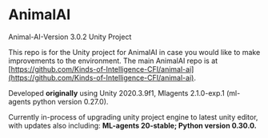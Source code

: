 # AnimalAI

Animal-AI-Version 3.0.2 Unity Project

This repo is for the Unity project for AnimalAI in case you would like to make improvements to the environment. The main AnimalAI repo is at [https://github.com/Kinds-of-Intelligence-CFI/animal-ai](https://github.com/Kinds-of-Intelligence-CFI/animal-ai).

Developed **originally** using Unity 2020.3.9f1, Mlagents 2.1.0-exp.1 (ml-agents python version 0.27.0).

Currently in-process of upgrading unity project engine to latest unity editor, with updates also including: **ML-agents 20-stable; Python version 0.30.0.**
